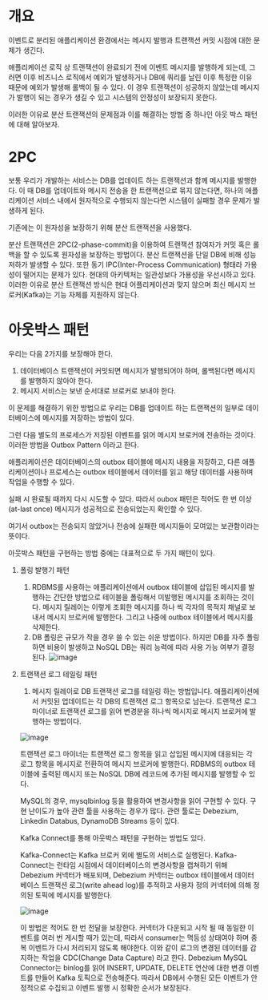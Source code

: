 # 개요

이벤트로 분리된 애플리케이션 환경에서는 메시지 발행과 트랜잭션 커밋 시점에 대한 문제가 생긴다. 

애플리케이션 로직 상 트랜잭션이 완료되기 전에 이벤트 메시지를 발행하게 되는데, 그러면 이후 비즈니스 로직에서 예외가 발생하거나 DB에 쿼리를 날린 이후 특정한 이유 때문에 예외가 발생해 롤백이 될 수 있다. 
이 경우 트랜잭션이 성공하지 않았는데 메시지가 발행이 되는 경우가 생길 수 있고 시스템의 안정성이 보장되지 못한다.

이러한 이유로 분산 트랜잭션의 문제점과 이를 해결하는 방법 중 하나인 아웃 박스 패턴에 대해 알아보자.

# 2PC

보통 우리가 개발하는 서비스는 DB를 업데이트 하는 트랜잭션과 함께 메시지를 발행한다. 이 때 DB를 업데이트와 메시지 전송을 한 트랜잭션으로 묶지 않는다면, 하나의 애플리케이션 서비스 내에서 원자적으로 수행되지 않는다면 시스템이 실패할 경우 문제가 발생하게 된다.

기존에는 이 원자성을 보장하기 위해 분산 트랜잭션을 사용했다.

분산 트랜잭션은 2PC(2-phase-commit)을 이용하여 트랜잭션 참여자가 커밋 혹은 롤백을 할 수 있도록 원자성을 보장하는 방법이다.
분산 트랜잭션을 단일 DB에 비해 성능 저하가 발생할 수 있다. 
또한 동기 IPC(Inter-Process Communication) 형태라 가용성이 떨어지는 문제가 있다.
현대의 아키텍처는 일관성보다 가용성을 우선시하고 있다.
이러한 이유로 분산 트랜잭션 방식은 현대 어플리케이션과 맞지 않으며 최신 메시지 브로커(Kafka)는 기능 자체를 지원하지 않는다.

# 아웃박스 패턴

우리는 다음 2가지를 보장해야 한다.

1. 데이터베이스 트랜잭션이 커밋되면 메시지가 발행되어야 하며, 롤백된다면 메시지를 발행하지 않아야 한다.
2. 메시지 서비스는 보낸 순서대로 브로커로 보내야 한다.

이 문제를 해결하기 위한 방법으로 우리는 DB를 업데이트 하는 트랜잭션의 일부로 데이터베이스에 메시지를 저장하는 방법이 있다.

그런 다음 별도의 프로세스가 저장된 이벤트를 읽어 메시지 브로커에 전송하는 것이다. 이러한 방법을 Outbox Pattern 이라고 한다.

애플리케이션은 데이터베이스의 outbox 테이블에 메시지 내용을 저장하고, 다른 애플리케이션이나 프로세스는 outbox 테이블에서 데이터를 읽고 해당 데이터를 사용하며 작업을 수행할 수 있다.

실패 시 완료될 때까지 다시 시도할 수 있다. 따라서 oubox 패턴은 적어도 한 번 이상 (at-last once) 메시지가 성공적으로 전송되었는지 확인할 수 있다.

여기서 outbox는 전송되지 않았거나 전송에 실패한 메시지들이 모여있는 보관함이라는 뜻이다.

아웃박스 패턴을 구현하는 방법 중에는 대표적으로 두 가지 패턴이 있다.

1. 폴링 발행기 패턴
    1. RDBMS를 사용하는 애플리케이션에서 outbox 테이블에 삽입된 메시지를 발행하는 간단한 방법으로 테이블을 폴링해서 미발행된 메시지를 조회하는 것이다. 메시지 릴레이는 이렇게 조회한 메시지를 하나 씩 각자의 목적지 채널로 보내서 메시지 브로커에 발행한다. 그리고 나중에 outbox 테이블에서 메시지를 삭제한다.
    2. DB 폴링은 규모가 작을 경우 쓸 수 있는 쉬운 방법이다. 하지만 DB를 자주 폴링하면 비용이 발생하고 NoSQL DB는 쿼리 능력에 따라 사용 가능 여부가 결정된다.
    ![image](https://github.com/jekyllPark/back-to-basic/assets/114489012/05d70979-e1c6-4527-b082-f05c2d41da0a)
    
2. 트랜잭션 로그 테일링 패턴
    1. 메시지 릴레이로 DB 트랜잭션 로그를 테일링 하는 방법입니다.
    애플리케이션에서 커밋된 업데이트는 각 DB의 트랜잭션 로그 항목으로 남는다. 트랜잭션 로그 마이너로 트랜잭션 로그를 읽어 변경분을 하나씩 메시지로 메시지 브로커에 발행하는 방법이다.
    
    ![image](https://github.com/jekyllPark/back-to-basic/assets/114489012/1d119365-49aa-48b6-a6fd-8472f79f60f7)

    
    트랜잭션 로그 마이너는 트랜잭션 로그 항목을 읽고 삽입된 메시지에 대응되는 각 로그 항목을 메시지로 전환하여 메시지 브로커에 발행한다. RDBMS의 outbox 테이블에 출력된 메시지 또는 NoSQL DB에 레코드에 추가된 메시지를 발행할 수 있다.
    
    MySQL의 경우, mysqlbinlog 등을 활용하여 변경사항을 읽어 구현할 수 있다. 
    구현 난이도가 높아 관련 툴을 사용하는 경우가 많다.
    관련 툴로는 Debezium, Linkedin Databus, DynamoDB Streams 등이 있다.
    
    Kafka Connect를 통해 아웃박스 패턴을 구현하는 방법도 있다.
    
    Kafka-Connect는 Kafka 브로커 외에 별도의 서비스로 실행된다.
    Kafka-Connect는 런타임 시점에서 데이터베이스의 변경사항을 캡쳐하기 위해 Debezium 커넥터가 배포되며, Debezium 커넥터는 outbox 테이블에서 데이터베이스 트랜잭션 로그(write ahead log)를 추적하고 사용자 정의 커넥터에 의해 정의된 토픽에 메시지를 발행한다.
    
     ![image](https://github.com/jekyllPark/back-to-basic/assets/114489012/ec612ae2-f105-4c94-9bf4-fab040f599f1)

    이 방법은 적어도 한 번 전달을 보장한다. 
    커넥터가 다운되고 시작 될 때 동일한 이벤트를 여러 번 게시할 때가 있는데, 따라서 consumer는 멱등성 상태여야 하며 중복 이벤트가 다시 처리되지 않도록 해야한다.
    이와 같이 로그의 변경된 데이터를 감지하는 작업을 CDC(Change Data Capture) 라고 한다.
    Debezium MySQL Connector는 binlog를 읽어 INSERT, UPDATE, DELETE 연산에 대한 변경 이벤트를 만들어 Kafka 토픽으로 전송해준다. 
    따라서 DB에서 수행된 모든 이벤트가 안정적으로 수집되고 이벤트 발행 시 정확한 순서가 보장된다.
